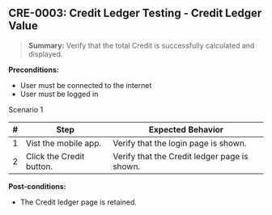 ## **CRE-0003:** Credit Ledger Testing - Credit Ledger Value

> **Summary:** Verify that the total Credit is successfully calculated and displayed. <br>

**Preconditions:**

- User must be connected to the internet
- User must be logged in

Scenario 1

| \#  | Step                     | Expected Behavior                            |
| --- | ------------------------ | -------------------------------------------- |
| 1   | Vist the mobile app.     | Verify that the login page is shown.         |
| 2   | Click the Credit button. | Verify that the Credit ledger page is shown. |

**Post-conditions:**

- The Credit ledger page is retained.
